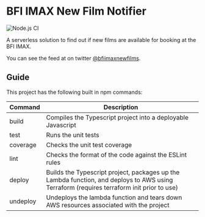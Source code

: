 # BFI IMAX New Film Notifier
![Node.js CI](https://github.com/jamesgawn/bfi-imax-new-film-notifier/workflows/Node.js%20CI/badge.svg?branch=master)

A serverless solution to find out if new films are available for booking at the BFI IMAX.

You can see the feed at on twitter [@bfiimaxnewfilms](https://twitter.com/bfiimaxnewfilms).
## Guide

This project has the following built in npm commands:

| Command | Description |
| --- | --- |
| build | Compiles the Typescript project into a deployable Javascript |
| test | Runs the unit tests |
| coverage | Checks the unit test coverage |
| lint | Checks the format of the code against the ESLint rules |
| deploy | Builds the Typescript project, packages up the Lambda function, and deploys to AWS using Terraform (requires terraform init prior to use) |
| undeploy | Undeploys the lambda function and tears down AWS resources associated with the project |
